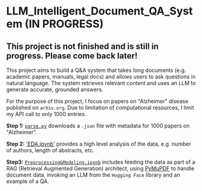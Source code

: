 # LLM_Intelligent_Document_QA_System (IN PROGRESS)

## This project is not finished and is still in progress. Please come back later! 


This project aims to build a Q&amp;A system that takes long documents (e.g. academic papers, manuals, legal docs) and allows users to ask questions in natural language. The system retrieves relevant content and uses an LLM to generate accurate, grounded answers.


For the purpose of this project, I focus on papers on "Alzheimer" disease published on `arXiv.org`. Due to limitation of computational resources, I limit my API call to only 1000 entries. 

**Step 1:** [`parse.py`](https://github.com/nazilagundogdu/LLM_Intelligent_Document_QA_System/blob/main/parse.py) downloads a `.json` file with metadata for 1000 papers on "Alzheimer".

**Step 2:** ['EDA.ipynb'](https://github.com/nazilagundogdu/LLM_Intelligent_Document_QA_System/blob/main/EDA.ipynb) provides a high level analysis of the data, e.g. number of authors, length of abstracts, etc.

**Step3:** [`Preprocessing&Modeling.ipynb`](Preprocessing&Modeling_clean.ipynb) includes feeding the data as part of a RAG (Retrieval Augmented Generation) architect, using [PyMuPDF](https://pymupdf.readthedocs.io/en/latest/index.html) to handle document data, invoking an LLM from the `Hugging Face` library and an example of a QA.

